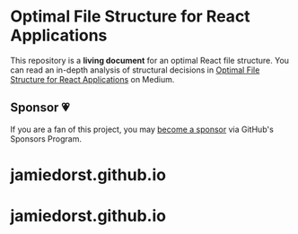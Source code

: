 # Optimal File Structure for React Applications

This repository is a **living document** for an optimal React file structure.
You can read an in-depth analysis of structural decisions in
[Optimal File Structure for React Applications](https://medium.com/@Charles_Stover/optimal-file-structure-for-react-applications-f3e35ad0a145)
on Medium.

## Sponsor 💗

If you are a fan of this project, you may
[become a sponsor](https://github.com/sponsors/CharlesStover)
via GitHub's Sponsors Program.
# jamiedorst.github.io
# jamiedorst.github.io
